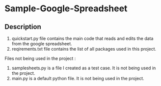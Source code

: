 # Sample-Google-Spreadsheet

## Description

1) quickstart.py file contains the main code that reads and edits the data from the google spreadsheet.
2) reqirements.txt file contains the list of all packages used in this project.

Files not being used in the project :
1) samplesheets.py is a file I created as a test case. It is not being used in the project.
2) main.py is a default python file. It is not being used in the project.
